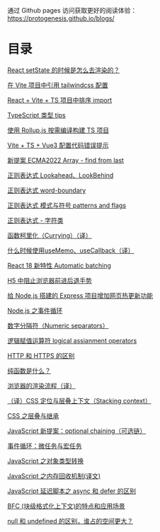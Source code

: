 通过 Github pages 访问获取更好的阅读体验：https://protogenesis.github.io/blogs/

# 目录

[React setState 的时候是怎么去渲染的？](./React%20setState%20%E6%98%AF%E6%80%8E%E4%B9%88%E6%B8%B2%E6%9F%93%E7%9A%84%EF%BC%9F)

[在 Vite 项目中引用 tailwindcss 配置](./%E5%9C%A8-Vite-%E9%A1%B9%E7%9B%AE%E4%B8%AD%E5%BC%95%E7%94%A8-tailwindcss-%E9%85%8D%E7%BD%AE)

[React + Vite + TS 项目中排序 import](./React-Vite-TS-项目中排序%20import)

[TypeScript 类型 tips](./TypeScript%20类型%20tips)

[使用 Rollup.js 按需编译构建 TS 项目](./使用-Rollup.js-按需编译构建-TS-项目)

[Vite + TS + Vue3 配置代码错误提示](./Vite-TS-Vue3-配置代码错误提示)

[新提案 ECMA2022 Array - find from last](./ECMA-2022-array-find-from-last)

[正则表达式 Lookahead、LookBehind](./正则表达式-Lookahead、LookBehind)

[正则表达式 word-boundary](./正则表达式-word-boundary)

[正则表达式 模式与符号 patterns and flags](./正则表达式-模式与符号-patterns-and-flags)

[正则表达式 - 字符类](./正则表达式-字符类)

[函数柯里化（Currying）（译）](./函数柯里化（Currying）)

[什么时候使用useMemo、useCallback（译）](./什么时候使用useMemo、useCallback（译）)

[React 18 新特性 Automatic batching](./React-18-新特性-Automatic-batching)

[H5 中阻止浏览器前进后退手势](./H5%20中阻止浏览器前进后退手势)

[给 Node.js 搭建的 Express 项目增加网页热更新功能](给%20Node.js%20搭建的%20Express%20项目增加网页热更新功能)

[Node.js 之事件循环](./Node.js%20之事件循环)

[数字分隔符（Numeric separators）](数字分隔符（Numeric%20separators）)

[逻辑赋值运算符 logical assianment operators](./逻辑赋值运算符)

[HTTP 和 HTTPS 的区别](./HTTP%20和%20HTTPS)

[纯函数是什么？](./纯函数是什么？)

[浏览器的渲染流程（译）](浏览器的渲染流程（译）)

[（译）CSS 定位与层叠上下文（Stacking context）](（译）CSS%20定位与层叠上下文（Stacking%20context）)

[CSS 之层叠与继承](CSS%20之层叠与继承)

[JavaScript 新提案：optional chaining（可选链）](JavaScript%20新提案：optional%20chaining（可选链）)

[事件循环：微任务与宏任务](事件循环：微任务与宏任务)

[JavaScript 之对象类型转换](JavaScript之对象类型转换)

[JavaScript 之内存回收机制(译文)](JavaScript之内存回收机制(译文))

[JavaScript 延迟脚本之 async 和 defer 的区别](JavaScript延迟脚本之async和defer的区别)

[BFC (块级格式化上下文)的特点和应用场景](BFC(块级格式化上下文)的特点和应用场景)

[null 和 undefined 的区别，谁占的空间更大？](./null%20和%20undefined%20的区别，谁占的空间更大？)

